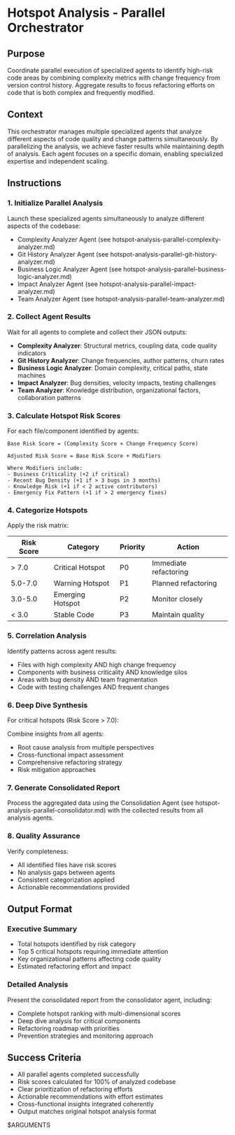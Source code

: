 # Hotspot Analysis - Parallel Orchestrator

## Purpose
Coordinate parallel execution of specialized agents to identify high-risk code areas by combining complexity metrics with change frequency from version control history. Aggregate results to focus refactoring efforts on code that is both complex and frequently modified.

## Context
This orchestrator manages multiple specialized agents that analyze different aspects of code quality and change patterns simultaneously. By parallelizing the analysis, we achieve faster results while maintaining depth of analysis. Each agent focuses on a specific domain, enabling specialized expertise and independent scaling.

## Instructions

### 1. Initialize Parallel Analysis

Launch these specialized agents simultaneously to analyze different aspects of the codebase:
- Complexity Analyzer Agent (see hotspot-analysis-parallel-complexity-analyzer.md)
- Git History Analyzer Agent (see hotspot-analysis-parallel-git-history-analyzer.md)
- Business Logic Analyzer Agent (see hotspot-analysis-parallel-business-logic-analyzer.md)
- Impact Analyzer Agent (see hotspot-analysis-parallel-impact-analyzer.md)
- Team Analyzer Agent (see hotspot-analysis-parallel-team-analyzer.md)

### 2. Collect Agent Results

Wait for all agents to complete and collect their JSON outputs:

- **Complexity Analyzer**: Structural metrics, coupling data, code quality indicators
- **Git History Analyzer**: Change frequencies, author patterns, churn rates
- **Business Logic Analyzer**: Domain complexity, critical paths, state machines
- **Impact Analyzer**: Bug densities, velocity impacts, testing challenges
- **Team Analyzer**: Knowledge distribution, organizational factors, collaboration patterns

### 3. Calculate Hotspot Risk Scores

For each file/component identified by agents:

```
Base Risk Score = (Complexity Score × Change Frequency Score)

Adjusted Risk Score = Base Risk Score + Modifiers

Where Modifiers include:
- Business Criticality (+2 if critical)
- Recent Bug Density (+1 if > 3 bugs in 3 months)
- Knowledge Risk (+1 if < 2 active contributors)
- Emergency Fix Pattern (+1 if > 2 emergency fixes)
```

### 4. Categorize Hotspots

Apply the risk matrix:

| Risk Score | Category | Priority | Action |
|------------|----------|----------|---------|
| > 7.0 | Critical Hotspot | P0 | Immediate refactoring |
| 5.0-7.0 | Warning Hotspot | P1 | Planned refactoring |
| 3.0-5.0 | Emerging Hotspot | P2 | Monitor closely |
| < 3.0 | Stable Code | P3 | Maintain quality |

### 5. Correlation Analysis

Identify patterns across agent results:

- Files with high complexity AND high change frequency
- Components with business criticality AND knowledge silos
- Areas with bug density AND team fragmentation
- Code with testing challenges AND frequent changes

### 6. Deep Dive Synthesis

For critical hotspots (Risk Score > 7.0):

Combine insights from all agents:
- Root cause analysis from multiple perspectives
- Cross-functional impact assessment
- Comprehensive refactoring strategy
- Risk mitigation approaches

### 7. Generate Consolidated Report

Process the aggregated data using the Consolidation Agent (see hotspot-analysis-parallel-consolidator.md) with the collected results from all analysis agents.

### 8. Quality Assurance

Verify completeness:
- All identified files have risk scores
- No analysis gaps between agents
- Consistent categorization applied
- Actionable recommendations provided

## Output Format

### Executive Summary
- Total hotspots identified by risk category
- Top 5 critical hotspots requiring immediate attention
- Key organizational patterns affecting code quality
- Estimated refactoring effort and impact

### Detailed Analysis
Present the consolidated report from the consolidator agent, including:
- Complete hotspot ranking with multi-dimensional scores
- Deep dive analysis for critical components
- Refactoring roadmap with priorities
- Prevention strategies and monitoring approach

## Success Criteria

- All parallel agents completed successfully
- Risk scores calculated for 100% of analyzed codebase
- Clear prioritization of refactoring efforts
- Actionable recommendations with effort estimates
- Cross-functional insights integrated coherently
- Output matches original hotspot analysis format

$ARGUMENTS